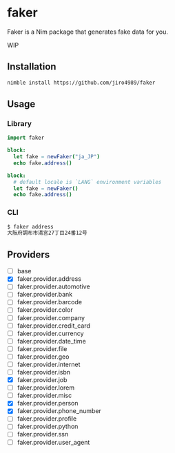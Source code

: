 # faker

Faker is a Nim package that generates fake data for you.

WIP

## Installation

```bash
nimble install https://github.com/jiro4989/faker
```

## Usage

### Library

```nim
import faker

block:
  let fake = newFaker("ja_JP")
  echo fake.address()

block:
  # default locale is `LANG` environment variables
  let fake = newFaker()
  echo fake.address()
```

### CLI

```bash
$ faker address
大阪府調布市湯宮27丁目24番12号
```

## Providers

- [ ] base
- [x] faker.provider.address
- [ ] faker.provider.automotive
- [ ] faker.provider.bank
- [ ] faker.provider.barcode
- [ ] faker.provider.color
- [ ] faker.provider.company
- [ ] faker.provider.credit_card
- [ ] faker.provider.currency
- [ ] faker.provider.date_time
- [ ] faker.provider.file
- [ ] faker.provider.geo
- [ ] faker.provider.internet
- [ ] faker.provider.isbn
- [x] faker.provider.job
- [ ] faker.provider.lorem
- [ ] faker.provider.misc
- [x] faker.provider.person
- [x] faker.provider.phone_number
- [ ] faker.provider.profile
- [ ] faker.provider.python
- [ ] faker.provider.ssn
- [ ] faker.provider.user_agent
